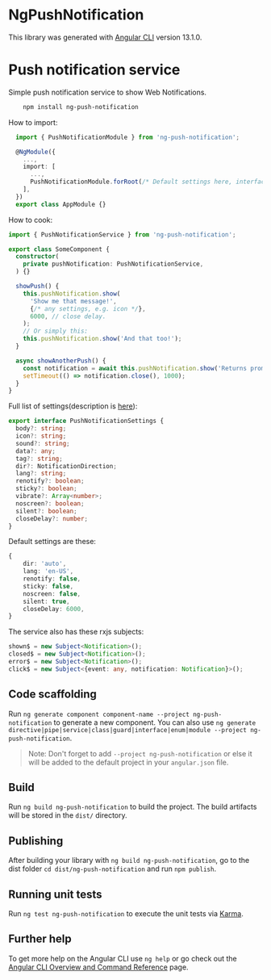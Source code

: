 # NgPushNotification

This library was generated with [Angular CLI](https://github.com/angular/angular-cli) version 13.1.0.

# Push notification service
Simple push notification service to show Web Notifications.

```sh
    npm install ng-push-notification
```

How to import:
```typescript
  import { PushNotificationModule } from 'ng-push-notification';

  @NgModule({
    ...,
    import: [
      ...,
      PushNotificationModule.forRoot(/* Default settings here, interface PushNotificationSettings */),
    ],
  })
  export class AppModule {}
```

How to cook:
```typescript
import { PushNotificationService } from 'ng-push-notification';

export class SomeComponent {
  constructor(
    private pushNotification: PushNotificationService,
  ) {}

  showPush() {
    this.pushNotification.show(
      'Show me that message!',
      {/* any settings, e.g. icon */},
      6000, // close delay.
    );
    // Or simply this:
    this.pushNotification.show('And that too!');
  }

  async showAnotherPush() {
    const notification = await this.pushNotification.show('Returns promise with Notification object.');
    setTimeout(() => notification.close(), 1000);
  }
}
```

Full list of settings(description is [here](https://developer.mozilla.org/en-US/docs/Web/API/notification)):
```typescript
export interface PushNotificationSettings {
  body?: string;
  icon?: string;
  sound?: string;
  data?: any;
  tag?: string;
  dir?: NotificationDirection;
  lang?: string;
  renotify?: boolean;
  sticky?: boolean;
  vibrate?: Array<number>;
  noscreen?: boolean;
  silent?: boolean;
  closeDelay?: number;
}
```

Default settings are these:
```typescript
{
    dir: 'auto',
    lang: 'en-US',
    renotify: false,
    sticky: false,
    noscreen: false,
    silent: true,
    closeDelay: 6000,
}
```

The service also has these rxjs subjects:
```typescript
shown$ = new Subject<Notification>();
closed$ = new Subject<Notification>();
error$ = new Subject<Notification>();
click$ = new Subject<{event: any, notification: Notification}>();
```

## Code scaffolding

Run `ng generate component component-name --project ng-push-notification` to generate a new component. You can also use `ng generate directive|pipe|service|class|guard|interface|enum|module --project ng-push-notification`.
> Note: Don't forget to add `--project ng-push-notification` or else it will be added to the default project in your `angular.json` file. 

## Build

Run `ng build ng-push-notification` to build the project. The build artifacts will be stored in the `dist/` directory.

## Publishing

After building your library with `ng build ng-push-notification`, go to the dist folder `cd dist/ng-push-notification` and run `npm publish`.

## Running unit tests

Run `ng test ng-push-notification` to execute the unit tests via [Karma](https://karma-runner.github.io).

## Further help

To get more help on the Angular CLI use `ng help` or go check out the [Angular CLI Overview and Command Reference](https://angular.io/cli) page.

